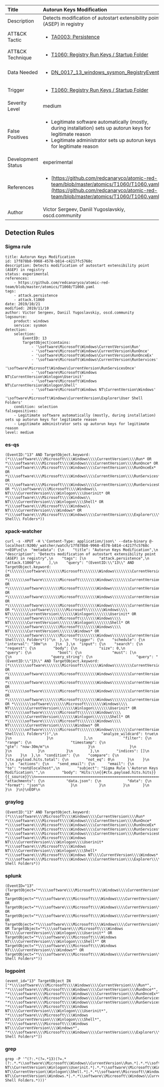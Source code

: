 | Title                | Autorun Keys Modification                                                                                                                                                 |
|:---------------------|:------------------------------------------------------------------------------------------------------------------------------------------------------------|
| Description          | Detects modification of autostart extensibility point (ASEP) in registry                                                                                                                                           |
| ATT&amp;CK Tactic    |  <ul><li>[TA0003: Persistence](https://attack.mitre.org/tactics/TA0003)</li></ul>  |
| ATT&amp;CK Technique | <ul><li>[T1060: Registry Run Keys / Startup Folder](https://attack.mitre.org/techniques/T1060)</li></ul>  |
| Data Needed          | <ul><li>[DN_0017_13_windows_sysmon_RegistryEvent](../Data_Needed/DN_0017_13_windows_sysmon_RegistryEvent.md)</li></ul>  |
| Trigger              | <ul><li>[T1060: Registry Run Keys / Startup Folder](../Triggers/T1060.md)</li></ul>  |
| Severity Level       | medium |
| False Positives      | <ul><li>Legitimate software automatically (mostly, during installation) sets up autorun keys for legitimate reason</li><li>Legitimate administrator sets up autorun keys for legitimate reason</li></ul>  |
| Development Status   | experimental |
| References           | <ul><li>[https://github.com/redcanaryco/atomic-red-team/blob/master/atomics/T1060/T1060.yaml](https://github.com/redcanaryco/atomic-red-team/blob/master/atomics/T1060/T1060.yaml)</li></ul>  |
| Author               | Victor Sergeev, Daniil Yugoslavskiy, oscd.community |


## Detection Rules

### Sigma rule

```
title: Autorun Keys Modification
id: 17f878b8-9968-4578-b814-c4217fc5768c
description: Detects modification of autostart extensibility point (ASEP) in registry
status: experimental
references:
    - https://github.com/redcanaryco/atomic-red-team/blob/master/atomics/T1060/T1060.yaml
tags:
    - attack.persistence
    - attack.t1060
date: 2019/10/21
modified: 2019/11/10
author: Victor Sergeev, Daniil Yugoslavskiy, oscd.community
logsource:
    product: windows
    service: sysmon
detection:
    selection:
        EventID: 13
        TargetObject|contains:
            - '\software\Microsoft\Windows\CurrentVersion\Run'
            - '\software\Microsoft\Windows\CurrentVersion\RunOnce'
            - '\software\Microsoft\Windows\CurrentVersion\RunOnceEx'
            - '\software\Microsoft\Windows\CurrentVersion\RunServices'
            - '\software\Microsoft\Windows\CurrentVersion\RunServicesOnce'
            - '\software\Microsoft\Windows NT\CurrentVersion\Winlogon\Userinit'
            - '\software\Microsoft\Windows NT\CurrentVersion\Winlogon\Shell'
            - '\software\Microsoft\Windows NT\CurrentVersion\Windows'
            - '\software\Microsoft\Windows\CurrentVersion\Explorer\User Shell Folders'
    condition: selection
falsepositives:
    - Legitimate software automatically (mostly, during installation) sets up autorun keys for legitimate reason
    - Legitimate administrator sets up autorun keys for legitimate reason
level: medium

```





### es-qs
    
```
(EventID:"13" AND TargetObject.keyword:(*\\\\software\\\\Microsoft\\\\Windows\\\\CurrentVersion\\\\Run* OR *\\\\software\\\\Microsoft\\\\Windows\\\\CurrentVersion\\\\RunOnce* OR *\\\\software\\\\Microsoft\\\\Windows\\\\CurrentVersion\\\\RunOnceEx* OR *\\\\software\\\\Microsoft\\\\Windows\\\\CurrentVersion\\\\RunServices* OR *\\\\software\\\\Microsoft\\\\Windows\\\\CurrentVersion\\\\RunServicesOnce* OR *\\\\software\\\\Microsoft\\\\Windows\\ NT\\\\CurrentVersion\\\\Winlogon\\\\Userinit* OR *\\\\software\\\\Microsoft\\\\Windows\\ NT\\\\CurrentVersion\\\\Winlogon\\\\Shell* OR *\\\\software\\\\Microsoft\\\\Windows\\ NT\\\\CurrentVersion\\\\Windows* OR *\\\\software\\\\Microsoft\\\\Windows\\\\CurrentVersion\\\\Explorer\\\\User\\ Shell\\ Folders*))
```


### xpack-watcher
    
```
curl -s -XPUT -H \'Content-Type: application/json\' --data-binary @- localhost:9200/_watcher/watch/17f878b8-9968-4578-b814-c4217fc5768c <<EOF\n{\n  "metadata": {\n    "title": "Autorun Keys Modification",\n    "description": "Detects modification of autostart extensibility point (ASEP) in registry",\n    "tags": [\n      "attack.persistence",\n      "attack.t1060"\n    ],\n    "query": "(EventID:\\"13\\" AND TargetObject.keyword:(*\\\\\\\\software\\\\\\\\Microsoft\\\\\\\\Windows\\\\\\\\CurrentVersion\\\\\\\\Run* OR *\\\\\\\\software\\\\\\\\Microsoft\\\\\\\\Windows\\\\\\\\CurrentVersion\\\\\\\\RunOnce* OR *\\\\\\\\software\\\\\\\\Microsoft\\\\\\\\Windows\\\\\\\\CurrentVersion\\\\\\\\RunOnceEx* OR *\\\\\\\\software\\\\\\\\Microsoft\\\\\\\\Windows\\\\\\\\CurrentVersion\\\\\\\\RunServices* OR *\\\\\\\\software\\\\\\\\Microsoft\\\\\\\\Windows\\\\\\\\CurrentVersion\\\\\\\\RunServicesOnce* OR *\\\\\\\\software\\\\\\\\Microsoft\\\\\\\\Windows\\\\ NT\\\\\\\\CurrentVersion\\\\\\\\Winlogon\\\\\\\\Userinit* OR *\\\\\\\\software\\\\\\\\Microsoft\\\\\\\\Windows\\\\ NT\\\\\\\\CurrentVersion\\\\\\\\Winlogon\\\\\\\\Shell* OR *\\\\\\\\software\\\\\\\\Microsoft\\\\\\\\Windows\\\\ NT\\\\\\\\CurrentVersion\\\\\\\\Windows* OR *\\\\\\\\software\\\\\\\\Microsoft\\\\\\\\Windows\\\\\\\\CurrentVersion\\\\\\\\Explorer\\\\\\\\User\\\\ Shell\\\\ Folders*))"\n  },\n  "trigger": {\n    "schedule": {\n      "interval": "30m"\n    }\n  },\n  "input": {\n    "search": {\n      "request": {\n        "body": {\n          "size": 0,\n          "query": {\n            "bool": {\n              "must": [\n                {\n                  "query_string": {\n                    "query": "(EventID:\\"13\\" AND TargetObject.keyword:(*\\\\\\\\software\\\\\\\\Microsoft\\\\\\\\Windows\\\\\\\\CurrentVersion\\\\\\\\Run* OR *\\\\\\\\software\\\\\\\\Microsoft\\\\\\\\Windows\\\\\\\\CurrentVersion\\\\\\\\RunOnce* OR *\\\\\\\\software\\\\\\\\Microsoft\\\\\\\\Windows\\\\\\\\CurrentVersion\\\\\\\\RunOnceEx* OR *\\\\\\\\software\\\\\\\\Microsoft\\\\\\\\Windows\\\\\\\\CurrentVersion\\\\\\\\RunServices* OR *\\\\\\\\software\\\\\\\\Microsoft\\\\\\\\Windows\\\\\\\\CurrentVersion\\\\\\\\RunServicesOnce* OR *\\\\\\\\software\\\\\\\\Microsoft\\\\\\\\Windows\\\\ NT\\\\\\\\CurrentVersion\\\\\\\\Winlogon\\\\\\\\Userinit* OR *\\\\\\\\software\\\\\\\\Microsoft\\\\\\\\Windows\\\\ NT\\\\\\\\CurrentVersion\\\\\\\\Winlogon\\\\\\\\Shell* OR *\\\\\\\\software\\\\\\\\Microsoft\\\\\\\\Windows\\\\ NT\\\\\\\\CurrentVersion\\\\\\\\Windows* OR *\\\\\\\\software\\\\\\\\Microsoft\\\\\\\\Windows\\\\\\\\CurrentVersion\\\\\\\\Explorer\\\\\\\\User\\\\ Shell\\\\ Folders*))",\n                    "analyze_wildcard": true\n                  }\n                }\n              ],\n              "filter": {\n                "range": {\n                  "timestamp": {\n                    "gte": "now-30m/m"\n                  }\n                }\n              }\n            }\n          }\n        },\n        "indices": []\n      }\n    }\n  },\n  "condition": {\n    "compare": {\n      "ctx.payload.hits.total": {\n        "not_eq": 0\n      }\n    }\n  },\n  "actions": {\n    "send_email": {\n      "email": {\n        "to": "root@localhost",\n        "subject": "Sigma Rule \'Autorun Keys Modification\'",\n        "body": "Hits:\\n{{#ctx.payload.hits.hits}}{{_source}}\\n================================================================================\\n{{/ctx.payload.hits.hits}}",\n        "attachments": {\n          "data.json": {\n            "data": {\n              "format": "json"\n            }\n          }\n        }\n      }\n    }\n  }\n}\nEOF\n
```


### graylog
    
```
(EventID:"13" AND TargetObject.keyword:(*\\\\software\\\\Microsoft\\\\Windows\\\\CurrentVersion\\\\Run* *\\\\software\\\\Microsoft\\\\Windows\\\\CurrentVersion\\\\RunOnce* *\\\\software\\\\Microsoft\\\\Windows\\\\CurrentVersion\\\\RunOnceEx* *\\\\software\\\\Microsoft\\\\Windows\\\\CurrentVersion\\\\RunServices* *\\\\software\\\\Microsoft\\\\Windows\\\\CurrentVersion\\\\RunServicesOnce* *\\\\software\\\\Microsoft\\\\Windows NT\\\\CurrentVersion\\\\Winlogon\\\\Userinit* *\\\\software\\\\Microsoft\\\\Windows NT\\\\CurrentVersion\\\\Winlogon\\\\Shell* *\\\\software\\\\Microsoft\\\\Windows NT\\\\CurrentVersion\\\\Windows* *\\\\software\\\\Microsoft\\\\Windows\\\\CurrentVersion\\\\Explorer\\\\User Shell Folders*))
```


### splunk
    
```
(EventID="13" (TargetObject="*\\\\software\\\\Microsoft\\\\Windows\\\\CurrentVersion\\\\Run*" OR TargetObject="*\\\\software\\\\Microsoft\\\\Windows\\\\CurrentVersion\\\\RunOnce*" OR TargetObject="*\\\\software\\\\Microsoft\\\\Windows\\\\CurrentVersion\\\\RunOnceEx*" OR TargetObject="*\\\\software\\\\Microsoft\\\\Windows\\\\CurrentVersion\\\\RunServices*" OR TargetObject="*\\\\software\\\\Microsoft\\\\Windows\\\\CurrentVersion\\\\RunServicesOnce*" OR TargetObject="*\\\\software\\\\Microsoft\\\\Windows NT\\\\CurrentVersion\\\\Winlogon\\\\Userinit*" OR TargetObject="*\\\\software\\\\Microsoft\\\\Windows NT\\\\CurrentVersion\\\\Winlogon\\\\Shell*" OR TargetObject="*\\\\software\\\\Microsoft\\\\Windows NT\\\\CurrentVersion\\\\Windows*" OR TargetObject="*\\\\software\\\\Microsoft\\\\Windows\\\\CurrentVersion\\\\Explorer\\\\User Shell Folders*"))
```


### logpoint
    
```
(event_id="13" TargetObject IN ["*\\\\software\\\\Microsoft\\\\Windows\\\\CurrentVersion\\\\Run*", "*\\\\software\\\\Microsoft\\\\Windows\\\\CurrentVersion\\\\RunOnce*", "*\\\\software\\\\Microsoft\\\\Windows\\\\CurrentVersion\\\\RunOnceEx*", "*\\\\software\\\\Microsoft\\\\Windows\\\\CurrentVersion\\\\RunServices*", "*\\\\software\\\\Microsoft\\\\Windows\\\\CurrentVersion\\\\RunServicesOnce*", "*\\\\software\\\\Microsoft\\\\Windows NT\\\\CurrentVersion\\\\Winlogon\\\\Userinit*", "*\\\\software\\\\Microsoft\\\\Windows NT\\\\CurrentVersion\\\\Winlogon\\\\Shell*", "*\\\\software\\\\Microsoft\\\\Windows NT\\\\CurrentVersion\\\\Windows*", "*\\\\software\\\\Microsoft\\\\Windows\\\\CurrentVersion\\\\Explorer\\\\User Shell Folders*"])
```


### grep
    
```
grep -P '^(?:.*(?=.*13)(?=.*(?:.*.*\\software\\Microsoft\\Windows\\CurrentVersion\\Run.*|.*.*\\software\\Microsoft\\Windows\\CurrentVersion\\RunOnce.*|.*.*\\software\\Microsoft\\Windows\\CurrentVersion\\RunOnceEx.*|.*.*\\software\\Microsoft\\Windows\\CurrentVersion\\RunServices.*|.*.*\\software\\Microsoft\\Windows\\CurrentVersion\\RunServicesOnce.*|.*.*\\software\\Microsoft\\Windows NT\\CurrentVersion\\Winlogon\\Userinit.*|.*.*\\software\\Microsoft\\Windows NT\\CurrentVersion\\Winlogon\\Shell.*|.*.*\\software\\Microsoft\\Windows NT\\CurrentVersion\\Windows.*|.*.*\\software\\Microsoft\\Windows\\CurrentVersion\\Explorer\\User Shell Folders.*)))'
```



